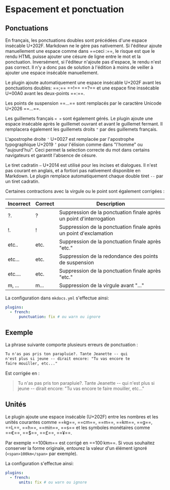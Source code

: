 # Espacement et ponctuation

## Ponctuations

En français, les ponctuations doubles sont précédées d'une espace insécable U+202F. Markdown ne le gère pas nativement. Si l'éditeur ajoute manuellement une espace comme dans ==<!--fr-typo-ignore-->ceci :<!--/fr-typo-ignore-->==, le risque est que le rendu HTML puisse ajouter une césure de ligne entre le mot et la ponctuation. Inversément, si l'éditeur n'ajoute pas d'espace, le rendu n'est pas correct. Il n'y a donc pas de solution à l'édition à moins de veiller à ajouter une espace insécable manuellement.

Le plugin ajoute automatiquement une espace insécable U+202F avant les ponctuations doubles: ==;== ==!== ==?== et une espace fine inssécable U+00A0 avant les deux-points ==:==.

Les points de suspension ==<!--fr-typo-ignore-->...<!--/fr-typo-ignore-->== sont remplacés par le caractère Unicode U+2026 ==…==.

Les guillemets français `« »` sont également gérés. Le plugin ajoute une espace insécable après le guillemet ouvrant et avant le guillemet fermant. Il remplacera également les guillemets droits `"` par des guillemets français.

L'apostrophe droite `'` U+0027 est remplacée par l'apostrophe typographique U+2019 `’` pour l'élision comme dans "l'homme" ou "aujourd'hui". Ceci permet la selection correcte du mot dans certains navigateurs et garantit l'absence de césure.

Le tiret cadratin `—` U+2014 est utilisé pour les incises et dialogues. Il n'est pas courant en anglais, et a fortiori pas nativement disponible en Markdown. Le plugin remplace automatiquement chaque double tiret `--` par un tiret cadratin.

Certaines contractions avec la virgule ou le point sont également corrigées :

| Incorrect | Correct | Description                                                         |
| --------- | ------- | ------------------------------------------------------------------- |
| ?.        | ?       | Suppression de la ponctuation finale après un point d'interrogation |
| !.        | !       | Suppression de la ponctuation finale après un point d'exclamation   |
| etc..     | etc.    | Suppression de la ponctuation finale après "etc."                   |
| etc...    | etc.    | Suppression de la redondance des points de suspension               |
| etc....   | etc.    | Suppression de la ponctuation finale après "etc."                   |
| m, ...    | m...    | Suppression de la virgule avant "..."                               |

La configuration dans `mkdocs.yml` s'effectue ainsi:

```yaml
plugins:
  - french:
      punctuation: fix # ou warn ou ignore
```

## Exemple

La phrase suivante comporte plusieurs erreurs de ponctuation :

```md
Tu n'as pas pris ton parapluie?. Tante Jeanette -- qui
n'est plus si jeune -- dirait encore: "Tu vas encore te
faire mouiller, etc..."
```

Est corrigée en :

> Tu n'as pas pris ton parapluie?. Tante Jeanette -- qui
> n'est plus si jeune -- dirait encore: "Tu vas encore te
> faire mouiller, etc..."

## Unités

Le plugin ajoute une espace insécable (U+202F) entre les nombres et les unités courantes comme ==kg==, ==cm==, ==m==, ==km==, ==g==, ==L==, ==h==, ==min==, ==s== et les symboles monétaires comme ==€==, ==$==, ==£==, ==¥==.

Par exemple ==<span>100km</span>== est corrigé en ==100 km==. Si vous souhaitez conserver la forme originale, entourez la valeur d'un élément ignoré (`<span>100km</span>` par exemple).

La configuration s'effectue ainsi:

```yaml
plugins:
  - french:
      units: fix # ou warn ou ignore
```
